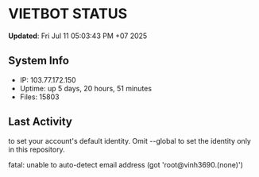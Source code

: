 # VIETBOT STATUS
**Updated**: Fri Jul 11 05:03:43 PM +07 2025

## System Info
- IP: 103.77.172.150
- Uptime: up 5 days, 20 hours, 51 minutes
- Files: 15803

## Last Activity

to set your account's default identity.
Omit --global to set the identity only in this repository.

fatal: unable to auto-detect email address (got 'root@vinh3690.(none)')
